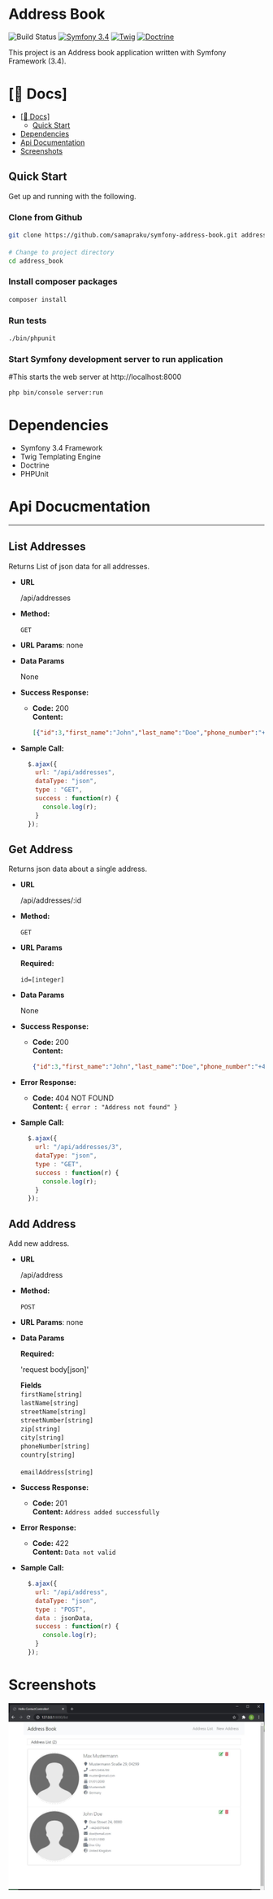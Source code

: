 Address Book 
=============

![Build Status](https://github.com/samapraku/symfony-address-book/workflows/.github/workflows/php.yml/badge.svg)
[![Symfony 3.4](https://img.shields.io/badge/Symfony%203.4-Symfony-blue)](https://symfony.com/doc/current/index.html)
[![Twig](https://img.shields.io/badge/Twig%20v2-Twig-green)](https://twig.symfony.com/)
[![Doctrine](https://img.shields.io/badge/Doctrine-Doctrine-lightgrey)](https://www.doctrine-project.org/index.html)

This project is an Address book application written with Symfony Framework (3.4). 

# [📖 Docs]

- [[📖 Docs]](#-docs)
  - [Quick Start](#quick-start)
- [Dependencies](#dependencie)
- [Api Documentation](#api-documentation)  
- [Screenshots](#screenshots)

## Quick Start

Get up and running with the following.

### Clone from Github

```bash
git clone https://github.com/samapraku/symfony-address-book.git address_book

# Change to project directory
cd address_book

```

### Install composer packages

```bash
composer install
```

### Run tests
```bash
./bin/phpunit
```

### Start Symfony development server to run application
#This starts the web server at http://localhost:8000
```bash
php bin/console server:run

```

# Dependencies
- Symfony 3.4 Framework
- Twig Templating Engine
- Doctrine
- PHPUnit

# Api Docucmentation
----

**List Addresses**
----
  Returns List of json data for all addresses.

* **URL**

  /api/addresses

* **Method:**

  `GET`
  
*  **URL Params**: none


* **Data Params**

  None

* **Success Response:**

  * **Code:** 200 <br />
    **Content:** 
    ```json 
    [{"id":3,"first_name":"John","last_name":"Doe","phone_number":"+44245076408","city":"Doe City","zip":"0000","street_name":"Doe Street","street_number":"24","birthday":{"date":"1990-01-01 00:00:00.000000","timezone_type":3,"timezone":"Europe\/Berlin"},"country":"GB"}]
    ```

* **Sample Call:**

  ```javascript
    $.ajax({
      url: "/api/addresses",
      dataType: "json",
      type : "GET",
      success : function(r) {
        console.log(r);
      }
    });
  ```
**Get Address**
----
  Returns json data about a single address.

* **URL**

  /api/addresses/:id

* **Method:**

  `GET`
  
*  **URL Params**

   **Required:**
 
   `id=[integer]`

* **Data Params**

  None

* **Success Response:**

  * **Code:** 200 <br />
    **Content:** 
    ```json
    {"id":3,"first_name":"John","last_name":"Doe","phone_number":"+44245076408","city":"Doe City","zip":"0000","street_name":"Doe Street","street_number":"24","birthday":{"date":"1990-01-01 00:00:00.000000","timezone_type":3,"timezone":"Europe\/Berlin"},"country":"GB"}
    ```
 
* **Error Response:**

  * **Code:** 404 NOT FOUND <br />
    **Content:** `{ error : "Address not found" }`


* **Sample Call:**

  ```javascript
    $.ajax({
      url: "/api/addresses/3",
      dataType: "json",
      type : "GET",
      success : function(r) {
        console.log(r);
      }
    });
  ```
**Add Address**
----
  Add new address.

* **URL**

  /api/address

* **Method:**

  `POST`
  
*  **URL Params**: none

* **Data Params**

  **Required:**
  
  'request body[json]'
  
  **Fields**  
  `firstName[string]`<br />
  `lastName[string]`<br />
  `streetName[string]`<br />
  `streetNumber[string]`<br />
  `zip[string]`<br />
  `city[string]`<br />
  `phoneNumber[string]`<br />
  `country[string]`<br /><br />
  `emailAddress[string]`<br />
  

* **Success Response:**

  * **Code:** 201 <br />
    **Content:** `Address added successfully`
 
* **Error Response:**

  * **Code:** 422  <br />
    **Content:** `Data not valid`

* **Sample Call:**

  ```javascript
    $.ajax({
      url: "/api/address",
      dataType: "json",
      type : "POST",
      data : jsonData,
      success : function(r) {
        console.log(r);
      }
    });
  ```
# Screenshots
![Image](screenshots/1.jpg?raw=true "1")
